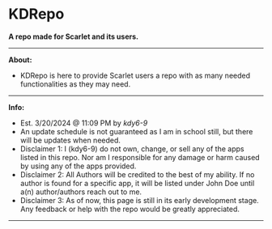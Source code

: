 # KDRepo
**A repo made for Scarlet and its users.**

________________________________________________
**About:**
- KDRepo is here to provide Scarlet users a repo with as many needed functionalities as they may need.

________________________________________________
**Info:**
- Est. 3/20/2024 @ 11:09 PM by _kdy6-9_
- An update schedule is not guaranteed as I am in school still, but there will be updates when needed.
- Disclaimer 1: I (kdy6-9) do not own, change, or sell any of the apps listed in this repo. Nor am I responsible for any damage or harm caused by using any of the apps provided.
- Disclaimer 2: All Authors will be credited to the best of my ability. If no author is found for a specific app, it will be listed under John Doe until a(n) author/authors reach out to me.
- Disclaimer 3: As of now, this page is still in its early development stage. Any feedback or help with the repo would be greatly appreciated.
________________________________________________
